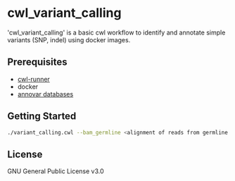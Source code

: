 # cwl_variant_calling

'cwl_variant_calling' is a basic cwl workflow to identify and annotate simple variants (SNP, indel) using docker images.

## Prerequisites

* [cwl-runner](https://pypi.org/project/cwltool/)
* docker
* [annovar databases](https://annovar.openbioinformatics.org/en/latest/user-guide/download/)

## Getting Started

```bash
./variant_calling.cwl --bam_germline <alignment of reads from germline sample> --bam_tumor <alignment of reads from tumor sample> --ref_genome <reference genome with index created by bwa-mem2> --db_dir <path to annovar databases>
```

## License

GNU General Public License v3.0